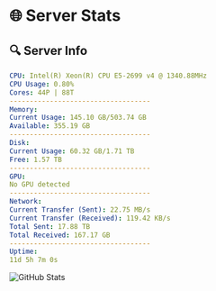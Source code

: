 # 🌐 Server Stats
## 🔍 Server Info
```yaml
CPU: Intel(R) Xeon(R) CPU E5-2699 v4 @ 1340.88MHz
CPU Usage: 0.80%
Cores: 44P | 88T
-----------------------------------
Memory:
Current Usage: 145.10 GB/503.74 GB
Available: 355.19 GB
-----------------------------------
Disk:
Current Usage: 60.32 GB/1.71 TB
Free: 1.57 TB
-----------------------------------
GPU:
No GPU detected
-----------------------------------
Network:
Current Transfer (Sent): 22.75 MB/s
Current Transfer (Received): 119.42 KB/s
Total Sent: 17.88 TB
Total Received: 167.17 GB
-----------------------------------
Uptime:
11d 5h 7m 0s
```
![GitHub Stats](https://img.shields.io/badge/Updated-2025-03-19_02:29:49-blue)